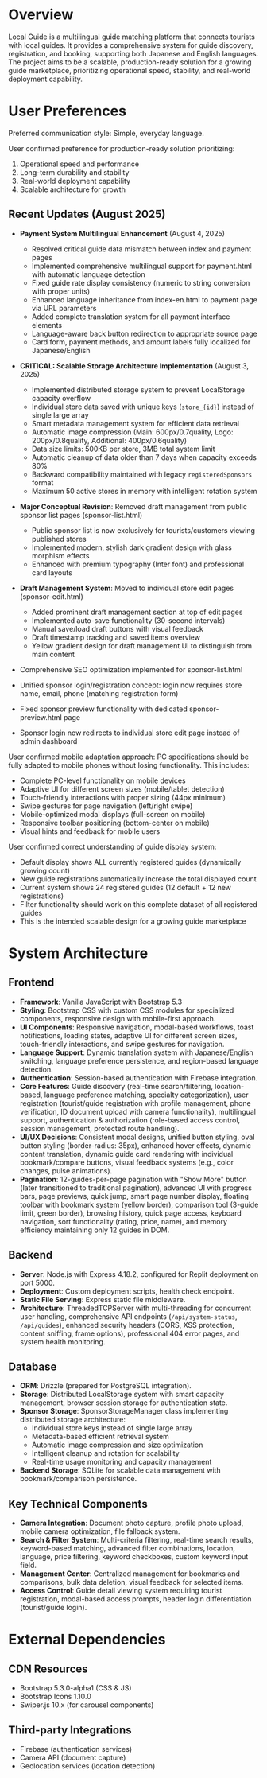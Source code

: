 # Overview

Local Guide is a multilingual guide matching platform that connects tourists with local guides. It provides a comprehensive system for guide discovery, registration, and booking, supporting both Japanese and English languages. The project aims to be a scalable, production-ready solution for a growing guide marketplace, prioritizing operational speed, stability, and real-world deployment capability.

# User Preferences

Preferred communication style: Simple, everyday language.

User confirmed preference for production-ready solution prioritizing:
1. Operational speed and performance
2. Long-term durability and stability
3. Real-world deployment capability
4. Scalable architecture for growth

## Recent Updates (August 2025)
- **Payment System Multilingual Enhancement** (August 4, 2025)
  - Resolved critical guide data mismatch between index and payment pages
  - Implemented comprehensive multilingual support for payment.html with automatic language detection
  - Fixed guide rate display consistency (numeric to string conversion with proper units)
  - Enhanced language inheritance from index-en.html to payment page via URL parameters
  - Added complete translation system for all payment interface elements
  - Language-aware back button redirection to appropriate source page
  - Card form, payment methods, and amount labels fully localized for Japanese/English
- **CRITICAL: Scalable Storage Architecture Implementation** (August 3, 2025)
  - Implemented distributed storage system to prevent LocalStorage capacity overflow
  - Individual store data saved with unique keys (`store_{id}`) instead of single large array
  - Smart metadata management system for efficient data retrieval
  - Automatic image compression (Main: 600px/0.7quality, Logo: 200px/0.8quality, Additional: 400px/0.6quality)
  - Data size limits: 500KB per store, 3MB total system limit
  - Automatic cleanup of data older than 7 days when capacity exceeds 80%
  - Backward compatibility maintained with legacy `registeredSponsors` format
  - Maximum 50 active stores in memory with intelligent rotation system

- **Major Conceptual Revision**: Removed draft management from public sponsor list pages (sponsor-list.html)
  - Public sponsor list is now exclusively for tourists/customers viewing published stores
  - Implemented modern, stylish dark gradient design with glass morphism effects
  - Enhanced with premium typography (Inter font) and professional card layouts
- **Draft Management System**: Moved to individual store edit pages (sponsor-edit.html)
  - Added prominent draft management section at top of edit pages
  - Implemented auto-save functionality (30-second intervals)
  - Manual save/load draft buttons with visual feedback
  - Draft timestamp tracking and saved items overview
  - Yellow gradient design for draft management UI to distinguish from main content
- Comprehensive SEO optimization implemented for sponsor-list.html
- Unified sponsor login/registration concept: login now requires store name, email, phone (matching registration form)
- Fixed sponsor preview functionality with dedicated sponsor-preview.html page
- Sponsor login now redirects to individual store edit page instead of admin dashboard

User confirmed mobile adaptation approach: PC specifications should be fully adapted to mobile phones without losing functionality. This includes:
- Complete PC-level functionality on mobile devices
- Adaptive UI for different screen sizes (mobile/tablet detection)
- Touch-friendly interactions with proper sizing (44px minimum)
- Swipe gestures for page navigation (left/right swipe)
- Mobile-optimized modal displays (full-screen on mobile)
- Responsive toolbar positioning (bottom-center on mobile)
- Visual hints and feedback for mobile users

User confirmed correct understanding of guide display system:
- Default display shows ALL currently registered guides (dynamically growing count)
- New guide registrations automatically increase the total displayed count
- Current system shows 24 registered guides (12 default + 12 new registrations)
- Filter functionality should work on this complete dataset of all registered guides
- This is the intended scalable design for a growing guide marketplace

# System Architecture

## Frontend
- **Framework**: Vanilla JavaScript with Bootstrap 5.3
- **Styling**: Bootstrap CSS with custom CSS modules for specialized components, responsive design with mobile-first approach.
- **UI Components**: Responsive navigation, modal-based workflows, toast notifications, loading states, adaptive UI for different screen sizes, touch-friendly interactions, and swipe gestures for navigation.
- **Language Support**: Dynamic translation system with Japanese/English switching, language preference persistence, and region-based language detection.
- **Authentication**: Session-based authentication with Firebase integration.
- **Core Features**: Guide discovery (real-time search/filtering, location-based, language preference matching, specialty categorization), user registration (tourist/guide registration with profile management, phone verification, ID document upload with camera functionality), multilingual support, authentication & authorization (role-based access control, session management, protected route handling).
- **UI/UX Decisions**: Consistent modal designs, unified button styling, oval button styling (border-radius: 35px), enhanced hover effects, dynamic content translation, dynamic guide card rendering with individual bookmark/compare buttons, visual feedback systems (e.g., color changes, pulse animations).
- **Pagination**: 12-guides-per-page pagination with "Show More" button (later transitioned to traditional pagination), advanced UI with progress bars, page previews, quick jump, smart page number display, floating toolbar with bookmark system (yellow border), comparison tool (3-guide limit, green border), browsing history, quick page access, keyboard navigation, sort functionality (rating, price, name), and memory efficiency maintaining only 12 guides in DOM.

## Backend
- **Server**: Node.js with Express 4.18.2, configured for Replit deployment on port 5000.
- **Deployment**: Custom deployment scripts, health check endpoint.
- **Static File Serving**: Express static file middleware.
- **Architecture**: ThreadedTCPServer with multi-threading for concurrent user handling, comprehensive API endpoints (`/api/system-status`, `/api/guides`), enhanced security headers (CORS, XSS protection, content sniffing, frame options), professional 404 error pages, and system health monitoring.

## Database
- **ORM**: Drizzle (prepared for PostgreSQL integration).
- **Storage**: Distributed LocalStorage system with smart capacity management, browser session storage for authentication state.
- **Sponsor Storage**: SponsorStorageManager class implementing distributed storage architecture:
  - Individual store keys instead of single large array
  - Metadata-based efficient retrieval system
  - Automatic image compression and size optimization
  - Intelligent cleanup and rotation for scalability
  - Real-time usage monitoring and capacity management
- **Backend Storage**: SQLite for scalable data management with bookmark/comparison persistence.

## Key Technical Components
- **Camera Integration**: Document photo capture, profile photo upload, mobile camera optimization, file fallback system.
- **Search & Filter System**: Multi-criteria filtering, real-time search results, keyword-based matching, advanced filter combinations, location, language, price filtering, keyword checkboxes, custom keyword input field.
- **Management Center**: Centralized management for bookmarks and comparisons, bulk data deletion, visual feedback for selected items.
- **Access Control**: Guide detail viewing system requiring tourist registration, modal-based access prompts, header login differentiation (tourist/guide login).

# External Dependencies

## CDN Resources
- Bootstrap 5.3.0-alpha1 (CSS & JS)
- Bootstrap Icons 1.10.0
- Swiper.js 10.x (for carousel components)

## Third-party Integrations
- Firebase (authentication services)
- Camera API (document capture)
- Geolocation services (location detection)